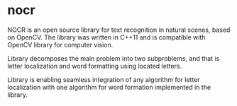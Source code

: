 nocr
====

NOCR is an open source library for text recognition in natural scenes, based on OpenCV. The library was written
in C++11 and is compatible with OpenCV library for computer vision. 

Library decomposes the main problem into two subproblems, and that is letter localization and word formatting using located letters. 

Library is enabling seamless integration of any algorithm for letter localization with one algorithm for word formation implemented in the library.   

